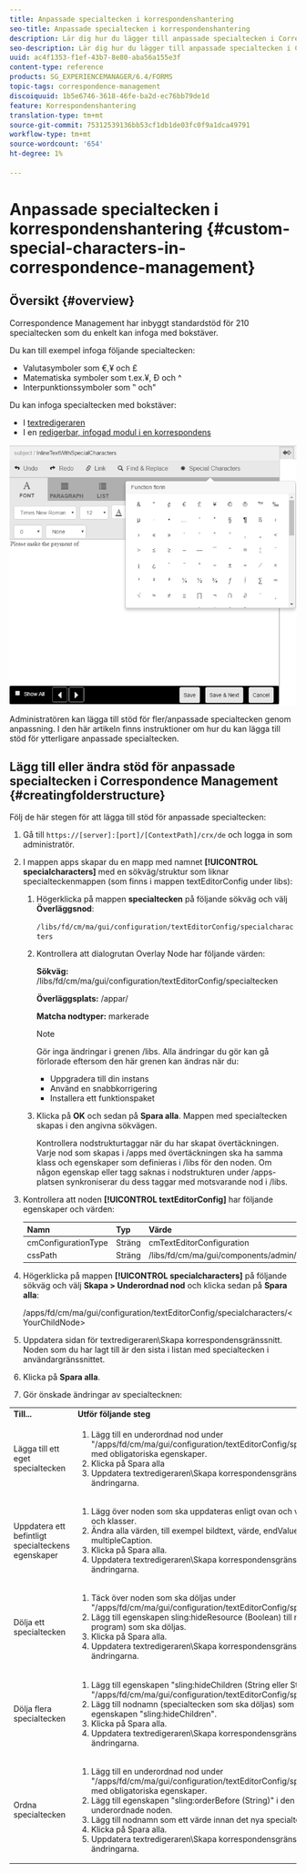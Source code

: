 ```yaml
---
title: Anpassade specialtecken i korrespondenshantering
seo-title: Anpassade specialtecken i korrespondenshantering
description: Lär dig hur du lägger till anpassade specialtecken i Correspondence Management.
seo-description: Lär dig hur du lägger till anpassade specialtecken i Correspondence Management.
uuid: ac4f1353-f1ef-43b7-8e80-aba56a155e3f
content-type: reference
products: SG_EXPERIENCEMANAGER/6.4/FORMS
topic-tags: correspondence-management
discoiquuid: 1b5e6746-3618-46fe-ba2d-ec76bb79de1d
feature: Korrespondenshantering
translation-type: tm+mt
source-git-commit: 75312539136bb53cf1db1de03fc0f9a1dca49791
workflow-type: tm+mt
source-wordcount: '654'
ht-degree: 1%

---
```



# Anpassade specialtecken i korrespondenshantering {#custom-special-characters-in-correspondence-management}

## Översikt {#overview}

Correspondence Management har inbyggt standardstöd för 210 specialtecken som du enkelt kan infoga med bokstäver.

Du kan till exempel infoga följande specialtecken:

* Valutasymboler som €,¥ och £
* Matematiska symboler som t.ex.¥, Ð och ^
* Interpunktionssymboler som ‟ och&quot;

Du kan infoga specialtecken med bokstäver:

* I [textredigeraren](/help/forms/using/document-fragments.md#createtext)
* I en [redigerbar, infogad modul i en korrespondens](/help/forms/using/create-correspondence.md#managecontent)

![specialteckensinlinemodulen](assets/specialcharactersinlinemodule.png)

Administratören kan lägga till stöd för fler/anpassade specialtecken genom anpassning. I den här artikeln finns instruktioner om hur du kan lägga till stöd för ytterligare anpassade specialtecken.

## Lägg till eller ändra stöd för anpassade specialtecken i Correspondence Management {#creatingfolderstructure}

Följ de här stegen för att lägga till stöd för anpassade specialtecken:

1. Gå till `https://[server]:[port]/[ContextPath]/crx/de` och logga in som administratör.
1. I mappen apps skapar du en mapp med namnet **[!UICONTROL specialcharacters]** med en sökväg/struktur som liknar specialteckenmappen (som finns i mappen textEditorConfig under libs):

   1. Högerklicka på mappen **specialtecken** på följande sökväg och välj **Överläggsnod**:

      `/libs/fd/cm/ma/gui/configuration/textEditorConfig/specialcharacters`

   1. Kontrollera att dialogrutan Overlay Node har följande värden:

      **Sökväg:** /libs/fd/cm/ma/gui/configuration/textEditorConfig/specialtecken

      **Överläggsplats:** /appar/

      **Matcha nodtyper:** markerade

      >[!NOTE]
      >
      >Gör inga ändringar i grenen /libs. Alla ändringar du gör kan gå förlorade eftersom den här grenen kan ändras när du:
      >
      >* Uppgradera till din instans
      >* Använd en snabbkorrigering
      >* Installera ett funktionspaket


   1. Klicka på **OK** och sedan på **Spara alla**. Mappen med specialtecken skapas i den angivna sökvägen.

      Kontrollera nodstrukturtaggar när du har skapat övertäckningen. Varje nod som skapas i /apps med övertäckningen ska ha samma klass och egenskaper som definieras i /libs för den noden. Om någon egenskap eller tagg saknas i nodstrukturen under /apps-platsen synkroniserar du dess taggar med motsvarande nod i /libs.

1. Kontrollera att noden **[!UICONTROL textEditorConfig]** har följande egenskaper och värden:

   | Namn | Typ | Värde |
   |---|---|---|
   | cmConfigurationType | Sträng | cmTextEditorConfiguration |
   | cssPath | Sträng | /libs/fd/cm/ma/gui/components/admin/createasset/textcontrol/clientlibs/textcontrol |

1. Högerklicka på mappen **[!UICONTROL specialcharacters]** på följande sökväg och välj **Skapa > Underordnad nod** och klicka sedan på **Spara alla**:

   /apps/fd/cm/ma/gui/configuration/textEditorConfig/specialcharacters/&lt;YourChildNode>

1. Uppdatera sidan för textredigeraren\Skapa korrespondensgränssnitt. Noden som du har lagt till är den sista i listan med specialtecken i användargränssnittet.
1. Klicka på **Spara alla**.
1. Gör önskade ändringar av specialtecknen:

<table> 
 <tbody> 
  <tr> 
   <td><strong>Till...</strong></td> 
   <td><strong>Utför följande steg</strong></td> 
  </tr> 
  <tr> 
   <td>Lägga till ett eget specialtecken</td> 
   <td> 
    <ol> 
     <li>Lägg till en underordnad nod under "/apps/fd/cm/ma/gui/configuration/textEditorConfig/specialcharacters" med obligatoriska egenskaper.</li> 
     <li>Klicka på Spara alla</li> 
     <li>Uppdatera textredigeraren\Skapa korrespondensgränssnitt för att se ändringarna.</li> 
    </ol> </td> 
  </tr> 
  <tr> 
   <td>Uppdatera ett befintligt specialteckens egenskaper</td> 
   <td> 
    <ol> 
     <li>Lägg över noden som ska uppdateras enligt ovan och verifiera taggar och klasser.</li> 
     <li>Ändra alla värden, till exempel bildtext, värde, endValue och multipleCaption. </li> 
     <li>Klicka på Spara alla. </li> 
     <li>Uppdatera textredigeraren\Skapa korrespondensgränssnitt för att se ändringarna.</li> 
    </ol> </td> 
  </tr> 
  <tr> 
   <td>Dölja ett specialtecken</td> 
   <td> 
    <ol> 
     <li>Täck över noden som ska döljas under "/apps/fd/cm/ma/gui/configuration/textEditorConfig/specialtecken"</li> 
     <li>Lägg till egenskapen sling:hideResource (Boolean) till noden (under program) som ska döljas. </li> 
     <li>Klicka på Spara alla. </li> 
     <li>Uppdatera textredigeraren\Skapa korrespondensgränssnitt för att se ändringarna.<br /> </li> 
    </ol> </td> 
  </tr> 
  <tr> 
   <td>Dölja flera specialtecken</td> 
   <td> 
    <ol> 
     <li>Lägg till egenskapen "sling:hideChildren (String eller String[])" i "/apps/fd/cm/ma/gui/configuration/textEditorConfig/specialcharacters". </li> 
     <li>Lägg till nodnamn (specialtecken som ska döljas) som värden för egenskapen "sling:hideChildren". </li> 
     <li>Klicka på Spara alla. </li> 
     <li>Uppdatera textredigeraren\Skapa korrespondensgränssnitt för att se ändringarna.<br /> </li> 
    </ol> </td> 
  </tr> 
  <tr> 
   <td>Ordna specialtecken</td> 
   <td> 
    <ol> 
     <li>Lägg till en underordnad nod under "/apps/fd/cm/ma/gui/configuration/textEditorConfig/specialcharacters" med obligatoriska egenskaper. </li> 
     <li>Lägg till egenskapen "sling:orderBefore (String)" i den nyskapade underordnade noden. </li> 
     <li>Lägg till nodnamn som ett värde innan det nya specialtecknet visas. </li> 
     <li>Klicka på Spara alla. </li> 
     <li>Uppdatera textredigeraren\Skapa korrespondensgränssnitt för att se ändringarna.<br /> </li> 
    </ol> </td> 
  </tr> 
 </tbody> 
</table>

